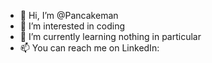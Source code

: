 - 👋 Hi, I’m @Pancakeman
- 👀 I’m interested in coding 
- 🌱 I’m currently learning nothing in particular
- 📫 You can reach me on LinkedIn: 
